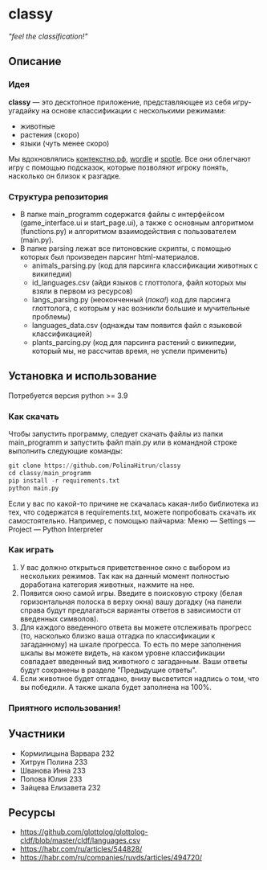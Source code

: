 # classy
_"feel the classification!"_

## Описание
### Идея
**classy** — это десктопное приложение, представляющее из себя игру-угадайку на основе классификации с несколькими режимами:
* животные
* растения (скоро)
* языки (чуть менее скоро)

Мы вдохновлялись [контекстно.рф](https://xn--e1ajbkccewgd.xn--p1ai/random), [wordle](https://www.nytimes.com/games/wordle/index.html) и [spotle](https://spotle.io/). Все они облегчают игру с помощью подсказок, которые позволяют игроку понять, насколько он близок к разгадке.

### Структура репозитория
* В папке main_programm содержатся файлы с интерфейсом (game_interface.ui и start_page.ui), а также с основным алгоритмом (functions.py) и алгоритмом взаимодействия с пользователем (main.py).
* В папке parsing лежат все питоновские скрипты, с помощью которых был произведен парсинг html-материалов.
   * animals_parsing.py (код для парсинга классификации животных с википедии)
   * id_languages.csv (айди языков с глоттолога, файл которых мы взяли в первом из ресурсов)
   * langs_parsing.py (неоконченный (_пока!_) код для парсинга глоттолога, с которым у нас возникли большие и мучительные проблемы)
   * languages_data.csv (однажды там появится файл с языковой классификацией)
   * plants_parcing.py (код для парсинга растений с википедии, который мы, не рассчитав время, не успели применить)


## Установка и использование
Потребуется версия python >= 3.9
### Как скачать
Чтобы запустить программу, следует скачать файлы из папки main_programm и запустить файл main.py или в командной строке выполнить следующие команды:
```python
git clone https://github.com/PolinaHitrun/classy
cd classy/main_programm
pip install -r requirements.txt
python main.py
```
Если у вас по какой-то причине не скачалась какая-либо библиотека из тех, что содержатся в requirements.txt, можете попробовать скачать их самостоятельно. Например, с помощью пайчарма: Меню — Settings — Project — Python Interpreter
### Как играть
1. У вас должно открыться приветственное окно с выбором из нескольких режимов. Так как на данный момент полностью доработана категория животных, нажмите на нее.
2. Появится окно самой игры. Введите в поисковую строку (белая горизонтальная полоска в верху окна) вашу догадку (на панели справа будут предлагаться варианты ответов в зависимости от введенных символов).
3. Для каждого введенного ответа вы можете отслеживать прогресс (то, насколько близко ваша отгадка по классификации к загаданному) на шкале прогресса. То есть по мере заполнения шкалы вы можете видеть, на каком уровне классификации совпадает введенный вид животного с загаданным. Ваши ответы будут сохранены в разделе "Предыдущие ответы".
4. Если животное будет отгадано, внизу высветится надпись о том, что вы победили. А также шкала будет заполнена на 100%.
### Приятного использования!


## Участники
* Кормилицына Варвара 232
* Хитрун Полина 233
* Шванова Инна 233
* Попова Юлия 233
* Зайцева Елизавета 232
## Ресурсы
* https://github.com/glottolog/glottolog-cldf/blob/master/cldf/languages.csv
* https://habr.com/ru/articles/544828/
* https://habr.com/ru/companies/ruvds/articles/494720/
